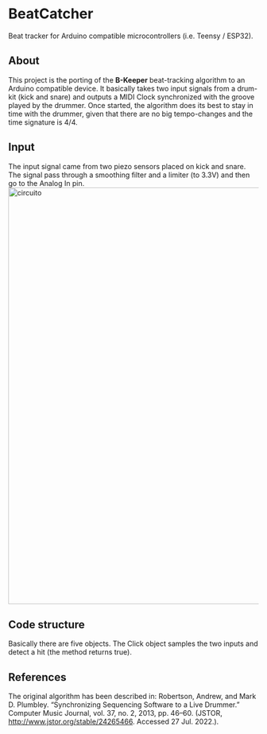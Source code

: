 # BeatCatcher
Beat tracker for Arduino compatible microcontrollers (i.e. Teensy / ESP32).

## About
This project is the porting of the **B-Keeper** beat-tracking algorithm to an Arduino compatible device. It basically takes two input signals from a drum-kit (kick and snare) and outputs a MIDI Clock synchronized with the groove played by the drummer. Once started, the algorithm does its best to stay in time with the drummer, given that there are no big tempo-changes and the time signature is 4/4.

## Input
The input signal came from two piezo sensors placed on kick and snare. The signal pass through a smoothing filter and a limiter (to 3.3V) and then go to the Analog In pin. <img width="839" alt="circuito" src="https://user-images.githubusercontent.com/79301372/181357966-652a7ec0-a377-424d-9434-f0e07ecfd4c4.png">

## Code structure
Basically there are five objects. The Click object samples the two inputs and detect a hit (the method returns true).

## References
The original algorithm has been described in: Robertson, Andrew, and Mark D. Plumbley. “Synchronizing Sequencing Software to a Live Drummer.” Computer Music Journal, vol. 37, no. 2, 2013, pp. 46–60. (JSTOR, http://www.jstor.org/stable/24265466. Accessed 27 Jul. 2022.). 
